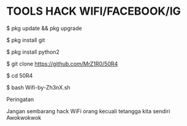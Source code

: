 # TOOLS HACK WIFI/FACEBOOK/IG #

$ pkg update && pkg upgrade

$ pkg install git

$ pkg install python2

$ git clone https://github.com/MrZ1R0/50R4

$ cd 50R4

$ bash Wifi-by-Zh3nX.sh


Peringatan

Jangan sembarang hack WiFi orang 
kecuali tetangga kita sendiri
Awokwokwok 

